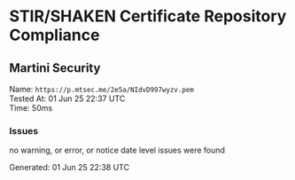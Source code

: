 # STIR/SHAKEN Certificate Repository Compliance

## Martini Security

Name: `https://p.mtsec.me/2e5a/NIdvD997wyzv.pem`\
Tested At: 01 Jun 25 22:37 UTC\
Time: 50ms

### Issues

no warning, or error, or notice date level issues were found

Generated: 01 Jun 25 22:38 UTC